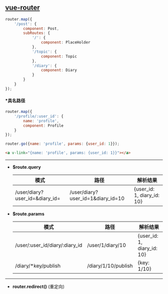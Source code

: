 ## [vue-router](http://router.vuejs.org/zh-cn/index.html) ##

```javascript
router.map({
    '/post': {
        component: Post,
        subRoutes: {
            '/': {
                component: PlaceHolder
            },
            '/topic': {
                component: Topic
            },
            '/diary': {
                component: Diary
            }
        }
    }
});
```

#### *具名路径 ####

```javascript
router.map({
    '/profile/:user_id': {
        name: 'profile',
        component: Profile
    }
});
```
```javascript
router.go({name: 'profile', params: {user_id: 1}});
```
```html
<a v-link="{name: 'profile', params: {user_id: 1}}"></a>
```

*****

+ __$route.query__

    | 模式 | 路径 | 解析结果 |
    | ------------------------------ | --------------------------------- | -------------------------- |
    | /user/diary?user_id=&diary_id= | /user/diary?user_id=1&diary_id=10 | {user_id: 1, diary_id: 10} |

+ __$route.params__

    | 模式 | 路径 | 解析结果 |
    | ------------------------------ | ------------------- | -------------------------- |
    | /user/:user_id/diary/:diary_id | /user/1/diary/10    | {user_id: 1, diary_id: 10} |
    | /diary/*key/publish            | /diary/1/10/publish | {key: 1/10}                |

*****

+ __router.redirect()__ (重定向)